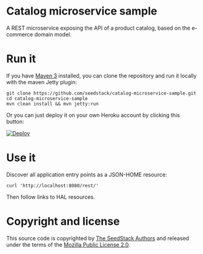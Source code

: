 # Catalog microservice sample

A REST microservice exposing the API of a product catalog, based on the e-commerce domain model.

# Run it

If you have [Maven 3](http://maven.apache.org/) installed, you can clone the repository and run it locally with the maven Jetty plugin:

    git clone https://github.com/seedstack/catalog-microservice-sample.git
    cd catalog-microservice-sample
    mvn clean install && mvn jetty:run

Or you can just deploy it on your own Heroku account by clicking this button:

[![Deploy](https://www.herokucdn.com/deploy/button.png)](https://heroku.com/deploy)
 
# Use it

Discover all application entry points as a JSON-HOME resource:

    curl 'http://localhost:8080/rest/'

Then follow links to HAL resources.

# Copyright and license

This source code is copyrighted by [The SeedStack Authors](https://github.com/seedstack/seedstack/blob/master/AUTHORS) and
released under the terms of the [Mozilla Public License 2.0](https://www.mozilla.org/MPL/2.0/). 
